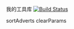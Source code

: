 我的工具库
[![Build Status](https://travis-ci.org/xuxiaohui/xuxh-util.svg?branch=master)](https://travis-ci.org/xuxiaohui/xuxh-util)

sortAdverts
clearParams
